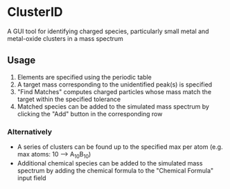 # ClusterID
A GUI tool for identifying charged species, particularly small metal and metal-oxide
clusters in a mass spectrum

## Usage
1. Elements are specified using the periodic table
2. A target mass corresponding to the unidentified peak(s) is specified
3. "Find Matches" computes charged particles whose mass match the target within the specified tolerance
4. Matched species can be added to the simulated mass spectrum by clicking the "Add" button in the corresponding row

### Alternatively
* A series of clusters can be found up to the specified max per atom (e.g. max atoms: 10 --> A<sub>10</sub>B<sub>10</sub>)
* Additional chemical species can be added to the simulated mass spectrum by adding the chemical formula to the "Chemical Formula" input field
